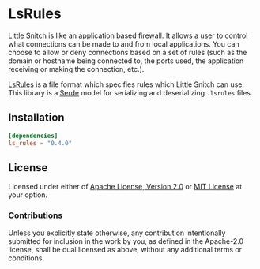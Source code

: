 # LsRules

[Little Snitch][little_snitch] is like an application based firewall.  It allows
a user to control what connections can be made to and from local applications.
You can choose to allow or deny connections based on a set of rules (such as the
domain or hostname being connected to, the ports used, the application receiving
or making the connection, etc.).

[LsRules][lsrules] is a file format which specifies rules which Little Snitch
can use. This library is a [Serde][serde] model for serializing and
deserializing `.lsrules` files.

## Installation

```toml
[dependencies]
ls_rules = "0.4.0"
```

## License

Licensed under either of [Apache License, Version 2.0][LICENSE_APACHE] or [MIT
License][LICENSE_MIT] at your option.

### Contributions

Unless you explicitly state otherwise, any contribution intentionally submitted
for inclusion in the work by you, as defined in the Apache-2.0 license, shall be
dual licensed as above, without any additional terms or conditions.

[LICENSE_APACHE]: LICENSE-APACHE
[LICENSE_MIT]: LICENSE-MIT
[little_snitch]: https://www.obdev.at/products/littlesnitch/index.html
[lsrules]: https://help.obdev.at/littlesnitch/ref-lsrules-file-format
[serde]: https://serde.rs
